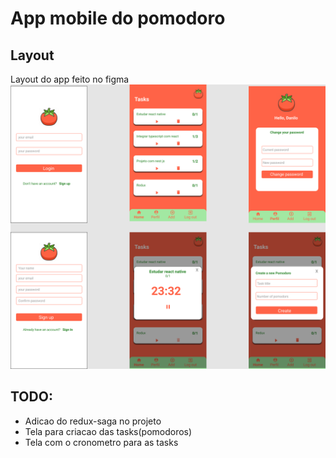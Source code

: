 # App mobile do pomodoro

## Layout

Layout do app feito no figma
![Alt text](layout/Pomodoro.png)

## TODO:
- Adicao do redux-saga no projeto
- Tela para criacao das tasks(pomodoros) 
- Tela com o cronometro para as tasks
